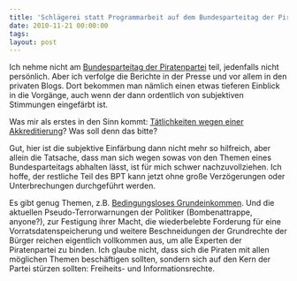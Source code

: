 ```yaml
---
title: 'Schlägerei statt Programmarbeit auf dem Bundesparteitag der Piratenpartei?'
date: 2010-11-21 00:00:00 
tags: 
layout: post
---
```

Ich nehme nicht am <a href="http://www.piratenpartei.de/Pressemitteilung-101120-Bundesparteitag-eroeffnet-Netz-und-Medienpolitik-und-Transparenz-werden-zuerst-debattiert">Bundesparteitag der Piratenpartei</a> teil, jedenfalls nicht persönlich. Aber ich verfolge die Berichte in der Presse und vor allem in den privaten Blogs. Dort bekommen man nämlich einen etwas tieferen Einblick in die Vorgänge, auch wenn der dann ordentlich von subjektiven Stimmungen eingefärbt ist.

Was mir als erstes in den Sinn kommt: <a href="http://inforrupt.piracy-international.org/136/">Tätlichkeiten wegen einer Akkreditierung</a>? Was soll denn das bitte?

Gut, hier ist die subjektive Einfärbung dann nicht mehr so hilfreich, aber allein die Tatsache, dass man sich wegen sowas von den Themen eines Bundesparteitags abhalten lässt, ist für mich schwer nachzuvollziehen. Ich hoffe, der restliche Teil des BPT kann jetzt ohne große Verzögerungen oder Unterbrechungen durchgeführt werden.

Es gibt genug Themen, z.B. <a href="http://wiki.piratenpartei.de/AG_Bedingungsloses_Grundeinkommen">Bedingungsloses Grundeinkommen</a>. Und die aktuellen Pseudo-Terrorwarnungen der Politiker (Bombenattrappe, anyone?), zur Festigung ihrer Macht, die wiederbelebte Forderung für eine Vorratsdatenspeicherung und weitere Beschneidungen der Grundrechte der Bürger reichen eigentlich vollkommen aus, um alle Experten der Piratenpartei zu binden. Ich glaube nicht, dass sich die Piraten mit allen möglichen Themen beschäftigen sollten, sondern sich auf den Kern der Partei stürzen sollten: Freiheits- und Informationsrechte.
